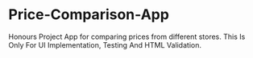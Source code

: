 # Price-Comparison-App
Honours Project App for comparing prices from different stores. This Is Only For UI Implementation, Testing And HTML Validation.
